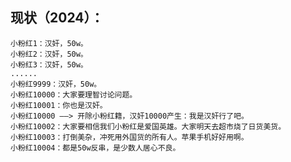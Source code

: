 ## 现状（2024）：
    小粉红1：汉奸，50w。
    小粉红2：汉奸，50w。
    小粉红3：汉奸，50w。
    ......
    小粉红9999：汉奸，50w。
    小粉红10000：大家要理智讨论问题。
    小粉红10001：你也是汉奸。
    小粉红10000 ——> 开除小粉红籍，汉奸10000产生：我是汉奸行了吧。
    小粉红10002：大家要相信我们小粉红是爱国英雄。大家明天去超市烧了日货美货。
    小粉红10003：打倒美杂，冲死用外国货的所有人。苹果手机好好用啊。
    小粉红10004：都是50w反串，是少数人居心不良。
        
